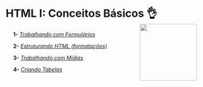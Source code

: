 
# **HTML I: Conceitos Básicos** :ok_hand:	 <img width="150" align="right" src="https://hermes.digitalinnovation.one/tracks/62ed1f1d-8d76-4bbc-905f-e73d20cb82f5.png">

&nbsp;&nbsp;&nbsp;&nbsp; **1-** [_Trabalhando com Formulários_](https://github.com/Brayan-sant/Formul-rio-HTML/blob/master/index.html)

&nbsp;&nbsp;&nbsp;&nbsp; **2-** [_Estruturando HTML (formatações)_](https://github.com/Brayan-sant/Estruturando-HTML/blob/master/index.html)

&nbsp;&nbsp;&nbsp;&nbsp; **3-** [_Trabalhando com Mídias_](https://github.com/Brayan-sant/Estruturando-HTML/blob/master/Aulas/Trabalhando%20com%20midias.docx)

&nbsp;&nbsp;&nbsp;&nbsp; **4-** [_Criando Tabelas_](https://github.com/Brayan-sant/Estruturando-HTML/blob/master/Aulas/Criando%20tabela/index.html)
